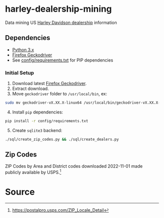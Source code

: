# harley-dealership-mining

Data mining US [Harley Davidson dealership](https://www.harley-davidson.com/us/en/tools/find-a-dealer.html) information

## Dependencies

- [Python 3.x](https://www.python.org/downloads/)
- [Firefox Geckodriver](https://github.com/mozilla/geckodriver/releases)
- See [config/requirements.txt](config/requirements.txt) for PIP dependencies

### Initial Setup

1. Download latest [Firefox Geckodriver](https://github.com/mozilla/geckodriver/releases).
2. Extract download.
3. Move `geckodriver` folder to `/usr/local/bin`, ex:

```sh
sudo mv geckodriver-vX.XX.X-linux64 /usr/local/bin/geckodriver-vX.XX.X-linux64
```

4. Install `pip` dependencies:

```sh
pip install -r config/requirements.txt
```

5. Create `sqlite3` backend:

```sh
./sql/create_zip_codes.py && ./sql/create_dealers.py
```

## Zip Codes

ZIP Codes by Area and District codes downloaded 2022-11-01 made publicly available by USPS.[^1]

# Source

[^1]: https://postalpro.usps.com/ZIP_Locale_Detail
